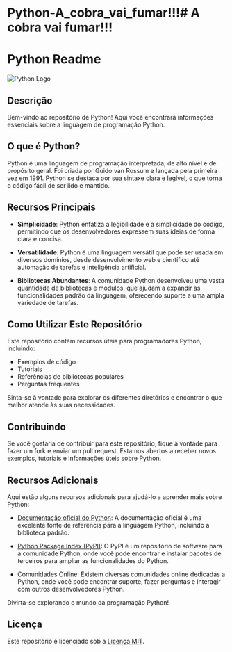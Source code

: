# Python-A_cobra_vai_fumar!!!# A cobra vai fumar!!!
# Python Readme

![Python Logo](https://upload.wikimedia.org/wikipedia/commons/thumb/c/c3/Python-logo-notext.svg/1200px-Python-logo-notext.svg.png)

## Descrição

Bem-vindo ao repositório de Python! Aqui você encontrará informações essenciais sobre a linguagem de programação Python.

## O que é Python?

Python é uma linguagem de programação interpretada, de alto nível e de propósito geral. Foi criada por Guido van Rossum e lançada pela primeira vez em 1991. Python se destaca por sua sintaxe clara e legível, o que torna o código fácil de ser lido e mantido.

## Recursos Principais

- **Simplicidade**: Python enfatiza a legibilidade e a simplicidade do código, permitindo que os desenvolvedores expressem suas ideias de forma clara e concisa.

- **Versatilidade**: Python é uma linguagem versátil que pode ser usada em diversos domínios, desde desenvolvimento web e científico até automação de tarefas e inteligência artificial.

- **Bibliotecas Abundantes**: A comunidade Python desenvolveu uma vasta quantidade de bibliotecas e módulos, que ajudam a expandir as funcionalidades padrão da linguagem, oferecendo suporte a uma ampla variedade de tarefas.

## Como Utilizar Este Repositório

Este repositório contém recursos úteis para programadores Python, incluindo:

- Exemplos de código
- Tutoriais
- Referências de bibliotecas populares
- Perguntas frequentes

Sinta-se à vontade para explorar os diferentes diretórios e encontrar o que melhor atende às suas necessidades.

## Contribuindo

Se você gostaria de contribuir para este repositório, fique à vontade para fazer um fork e enviar um pull request. Estamos abertos a receber novos exemplos, tutoriais e informações úteis sobre Python.

## Recursos Adicionais

Aqui estão alguns recursos adicionais para ajudá-lo a aprender mais sobre Python:

- [Documentação oficial do Python](https://docs.python.org/): A documentação oficial é uma excelente fonte de referência para a linguagem Python, incluindo a biblioteca padrão.

- [Python Package Index (PyPI)](https://pypi.org/): O PyPI é um repositório de software para a comunidade Python, onde você pode encontrar e instalar pacotes de terceiros para ampliar as funcionalidades do Python.

- Comunidades Online: Existem diversas comunidades online dedicadas a Python, onde você pode encontrar suporte, fazer perguntas e interagir com outros desenvolvedores Python.

Divirta-se explorando o mundo da programação Python!

## Licença

Este repositório é licenciado sob a [Licença MIT](LICENSE).
